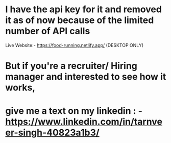 

# I have the api key for it and removed it as of now because of the limited number of API calls 

Live Website:- https://food-running.netlify.app/  (DESKTOP ONLY)

# But if you're a recruiter/ Hiring manager and  interested to see how it works, 
# give me a text on my linkedin : - https://www.linkedin.com/in/tarnveer-singh-40823a1b3/
